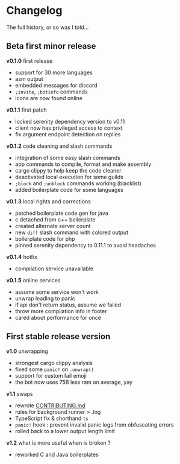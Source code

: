 # Changelog

<summary>The full history, or so was I told...</summary>

## Beta first minor release

**v0.1.0** first release

- support for 30 more languages
- asm output
- embedded messages for discord
- `;invite`, `;botinfo` commands
- icons are now found online

**v0.1.1** first patch

- locked serenity dependency version to v0.11
- client now has privileged access to context
- fix argument endpoint detection on replies

**v0.1.2** code cleaning and slash commands

- integration of some easy slash commands
- app commands to compile, format and make assembly
- cargo clippy to help keep the code cleaner
- deactivated local execution for some guilds
- `;block` and `;unblock` commands working (blacklist)
- added boilerplate code for some languages

**v0.1.3** local rights and corrections

- patched boilerplate code gen for java
- c detached from c++ boilerplate
- created alternate server count
- new `diff` slash command with colored output
- boilerplate code for php
- pinned serenity dependency to 0.11.1 to avoid headaches

**v0.1.4** hotfix

- compilation service unavailable

**v0.1.5** online services

- assume some service won't work
- unwrap leading to panic
- if api don't return status, assume we failed
- throw more compilation info in footer
- cared about performance for once

## First stable release version

**v1.0** unwrapping

- strongest cargo clippy analysis
- fixed some `panic!` on `.unwrap()`
- support for custom fail emoji
- the bot now uses 75B less ram on average, yay

**v1.1** swaps

- rewrote [CONTRIBUTING.md](.github/CONTRIBUTING.md)
- rules for background runner > .log
- TypeScript fix & shorthand `ts`
- `panic!` hook : prevent invalid panic logs from obfuscating errors
- rolled back to a lower output length limit

**v1.2** what is more useful when is broken ?

- reworked C and Java boilerplates
